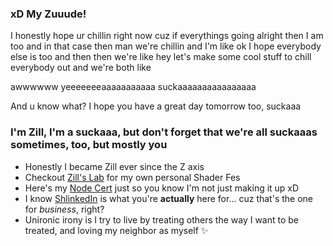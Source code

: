 ### xD My Zuuude!

I honestly hope ur chillin right now cuz if everythings going alright then I am too and in that case then man we're chillin and I'm like ok I hope everybody else is too and then then we're like hey let's make some cool stuff to chill everybody out and we're both like

awwwwww yeeeeeeeaaaaaaaaaaa suckaaaaaaaaaaaaaaaa

And u know what? I hope you have a great day tomorrow too, suckaaa

### I'm Zill, I'm a suckaaa, but don't forget that we're all suckaaas sometimes, too, but mostly you
- Honestly I became Zill ever since the Z axis
- Checkout [Zill's Lab](https://wswoodruff.github.io/zills-lab-site) for my own personal Shader Fes
- Here's my [Node Cert](https://www.credly.com/badges/dc107cd5-6665-4e41-9cf0-406a25a9813c) just so you know I'm not just making it up xD
- I know [ShlinkedIn](https://www.shlinkedin.com/sh/pancakedev) is what you're **actually** here for... cuz that's the one for _business_, right?
- Unironic irony is I try to live by treating others the way I want to be treated, and loving my neighbor as myself :sparkles:
